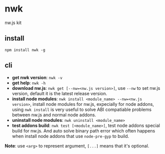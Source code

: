 # nwk
nw.js kit

## install
```
npm install nwk -g
```

## cli

* __get nwk version__: `nwk -v`
* __get help__: `nwk -h`
* __download nw.js__: `nwk get [--nw=<nw.js version>]`, use `--nw` to set nw.js version, default it is the latest release version.
* __install node modules__: `nwk install <module_name> --nw=<nw.js version>`, install node modules for nw.js, expecially for node addons, using `nwk install` is very useful to solve ABI compatiable problems between nw.js and normal node addons.
* __uninstall node modules__: `nwk uninstall <module_name>`
* __test addons build__: `nwk test [<module_name>]`, test node addons special build for nw.js. And auto solve binary path error which often happens when install node addons that use `node-pre-gyp` to build.

__Note__: use `<arg>` to represent argument, `[...]` means that it's optional.
